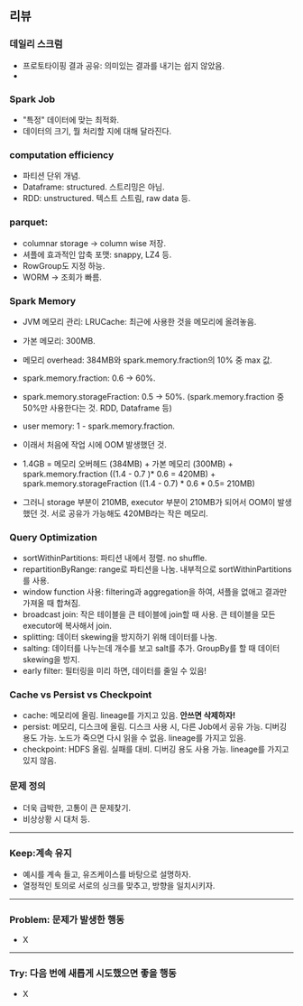 ## 리뷰
  ### 데일리 스크럼
  - 프로토타이핑 결과 공유: 의미있는 결과를 내기는 쉽지 않았음.
  - 

  ### Spark Job
  - "특정" 데이터에 맞는 최적화.
  - 데이터의 크기, 뭘 처리할 지에 대해 달라진다.

  ### computation efficiency
  - 파티션 단위 개념.
  - Dataframe: structured. 스트리밍은 아님.
  - RDD: unstructured. 텍스트 스트림, raw data 등.
  
  ### parquet:
  - columnar storage -> column wise 저장.
  - 셔플에 효과적인 압축 포맷: snappy, LZ4 등.
  - RowGroup도 지정 하능.
  - WORM -> 조회가 빠름.
  
  ### Spark Memory
  - JVM 메모리 관리: LRUCache: 최근에 사용한 것을 메모리에 올려놓음.
  - 가본 메모리: 300MB.
  - 메모리 overhead: 384MB와 spark.memory.fraction의 10% 중 max 값.
  - spark.memory.fraction: 0.6 -> 60%.
  - spark.memory.storageFraction: 0.5 -> 50%. (spark.memory.fraction 중 50%만 사용한다는 것. RDD, Dataframe 등)
  - user memory: 1 - spark.memory.fraction.
  
  - 이래서 처음에 작업 시에 OOM 발생했던 것.
  - 1.4GB = 메모리 오버헤드 (384MB) + 가본 메모리 (300MB) + spark.memory.fraction ((1.4 - 0.7 )* 0.6 = 420MB) + spark.memory.storageFraction ((1.4 - 0.7) * 0.6 * 0.5= 210MB)
  - 그러니 storage 부분이 210MB, executor 부분이 210MB가 되어서 OOM이 발생했던 것. 서로 공유가 가능해도 420MB라는 작은 메모리.
  
  ### Query Optimization
  - sortWithinPartitions: 파티션 내에서 정렬. no shuffle.
  - repartitionByRange: range로 파티션을 나눔. 내부적으로 sortWithinPartitions를 사용.
  - window function 사용: filtering과 aggregation을 하여, 셔플을 없애고 결과만 가져올 때 합쳐짐.
  - broadcast join: 작은 테이블을 큰 테이블에 join할 때 사용. 큰 테이블을 모든 executor에 복사해서 join.
  - splitting: 데이터 skewing을 방지하기 위해 데이터를 나눔.
  - salting: 데이터를 나누는데 개수를 보고 salt를 추가. GroupBy를 할 때 데이터 skewing을 방지.
  - early filter: 필터링을 미리 하면, 데이터를 줄일 수 있음!
  
  ### Cache vs Persist vs Checkpoint
  - cache: 메모리에 올림. lineage를 가지고 있음. **안쓰면 삭제하자!**
  - persist: 메모리, 디스크에 올림. 디스크 사용 시, 다른 Job에서 공유 가능. 디버깅 용도 가능. 노드가 죽으면 다시 읽을 수 없음. lineage를 가지고 있음.
  - checkpoint: HDFS 올림. 실패를 대비. 디버깅 용도 사용 가능. lineage를 가지고 있지 않음.
  

  ### 문제 정의
  - 더욱 급박한, 고통이 큰 문제찾기.
  - 비상상황 시 대처 등.
---

### Keep:계속 유지
  - 예시를 계속 들고, 유즈케이스를 바탕으로 설명하자.
  - 열정적인 토의로 서로의 싱크를 맞추고, 방향을 일치시키자.

---

### Problem: 문제가 발생한 행동
  - X

---

### Try: 다음 번에 새롭게 시도했으면 좋을 행동
  - X
